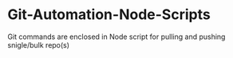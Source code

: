 # Git-Automation-Node-Scripts
Git commands are enclosed in Node script for pulling and pushing snigle/bulk repo(s)
